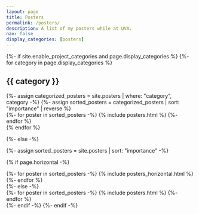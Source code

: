 ```yaml
---
layout: page
title: Posters
permalink: /posters/
description: A list of my posters while at UVA.
nav: false
display_categories: [posters]
---
```


<!-- pages/posters.md -->
<div class="projects">
{%- if site.enable_project_categories and page.display_categories %}
  <!-- Display categorized projects -->
  {%- for category in page.display_categories %}
  <h2 class="category">{{ category }}</h2>
  {%- assign categorized_posters = site.posters | where: "category", category -%}
  {%- assign sorted_posters = categorized_posters | sort: "importance" | reverse %}
  <!-- Generate cards for each project -->
  <div class="grid">
    {%- for poster in sorted_posters -%}
      {% include posters.html %}
    {%- endfor %}
  </div>
  {% endfor %}

{%- else -%}
<!-- Display posters without categories -->
  {%- assign sorted_posters = site.posters | sort: "importance" -%}
  <!-- Generate cards for each poster -->
  {% if page.horizontal -%}
  <div class="container">
    <div class="row row-cols-2">
    {%- for poster in sorted_posters -%}
      {% include posters_horizontal.html %}
    {%- endfor %}
    </div>
  </div>
  {%- else -%}
  <div class="grid">
    {%- for poster in sorted_posters -%}
      {% include posters.html %}
    {%- endfor %}
  </div>
  {%- endif -%}
{%- endif -%}
</div>
